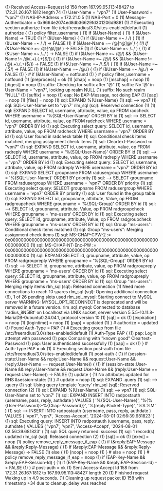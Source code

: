 (1) Received Access-Request Id 158 from 167.99.95.113:48427 to 172.31.26.167:1812 length 74
(1)   User-Name = "vpn7"
(1)   User-Password = "vpn7"
(1)   NAS-IP-Address = 172.21.0.5
(1)   NAS-Port = 0
(1)   Message-Authenticator = 0x9694e2074ed8db36629fd301206d9881
(1) # Executing section authorize from file /etc/freeradius/3.0/sites-enabled/default
(1)   authorize {
(1)     policy filter_username {
(1)       if (&User-Name) {
(1)       if (&User-Name)  -> TRUE
(1)       if (&User-Name)  {
(1)         if (&User-Name =~ / /) {
(1)         if (&User-Name =~ / /)  -> FALSE
(1)         if (&User-Name =~ /@[^@]*@/ ) {
(1)         if (&User-Name =~ /@[^@]*@/ )  -> FALSE
(1)         if (&User-Name =~ /\.\./ ) {
(1)         if (&User-Name =~ /\.\./ )  -> FALSE
(1)         if ((&User-Name =~ /@/) && (&User-Name !~ /@(.+)\.(.+)$/))  {
(1)         if ((&User-Name =~ /@/) && (&User-Name !~ /@(.+)\.(.+)$/))   -> FALSE
(1)         if (&User-Name =~ /\.$/)  {
(1)         if (&User-Name =~ /\.$/)   -> FALSE
(1)         if (&User-Name =~ /@\./)  {
(1)         if (&User-Name =~ /@\./)   -> FALSE
(1)       } # if (&User-Name)  = notfound
(1)     } # policy filter_username = notfound
(1)     [preprocess] = ok
(1)     [chap] = noop
(1)     [mschap] = noop
(1)     [digest] = noop
(1) suffix: Checking for suffix after "@"
(1) suffix: No '@' in User-Name = "vpn7", looking up realm NULL
(1) suffix: No such realm "NULL"
(1)     [suffix] = noop
(1) eap: No EAP-Message, not doing EAP
(1)     [eap] = noop
(1)     [files] = noop
(1) sql: EXPAND %{User-Name}
(1) sql:    --> vpn7
(1) sql: SQL-User-Name set to 'vpn7'
rlm_sql (sql): Reserved connection (1)
(1) sql: EXPAND SELECT id, username, attribute, value, op FROM radcheck WHERE username = '%{SQL-User-Name}' ORDER BY id
(1) sql:    --> SELECT id, username, attribute, value, op FROM radcheck WHERE username = 'vpn7' ORDER BY id
(1) sql: Executing select query: SELECT id, username, attribute, value, op FROM radcheck WHERE username = 'vpn7' ORDER BY id
(1) sql: User found in radcheck table
(1) sql: Conditional check items matched, merging assignment check items
(1) sql:   Cleartext-Password := "vpn7"
(1) sql: EXPAND SELECT id, username, attribute, value, op FROM radreply WHERE username = '%{SQL-User-Name}' ORDER BY id
(1) sql:    --> SELECT id, username, attribute, value, op FROM radreply WHERE username = 'vpn7' ORDER BY id
(1) sql: Executing select query: SELECT id, username, attribute, value, op FROM radreply WHERE username = 'vpn7' ORDER BY id
(1) sql: EXPAND SELECT groupname FROM radusergroup WHERE username = '%{SQL-User-Name}' ORDER BY priority
(1) sql:    --> SELECT groupname FROM radusergroup WHERE username = 'vpn7' ORDER BY priority
(1) sql: Executing select query: SELECT groupname FROM radusergroup WHERE username = 'vpn7' ORDER BY priority
(1) sql: User found in the group table
(1) sql: EXPAND SELECT id, groupname, attribute, Value, op FROM radgroupcheck WHERE groupname = '%{SQL-Group}' ORDER BY id
(1) sql:    --> SELECT id, groupname, attribute, Value, op FROM radgroupcheck WHERE groupname = 'ms-users' ORDER BY id
(1) sql: Executing select query: SELECT id, groupname, attribute, Value, op FROM radgroupcheck WHERE groupname = 'ms-users' ORDER BY id
(1) sql: Group "ms-users": Conditional check items matched
(1) sql: Group "ms-users": Merging assignment check items
(1) sql:   MS-CHAP-CPW-2 := 0x0000000000000000000000000000000000000000000000000000000000000000
(1) sql:   MS-CHAP-NT-Enc-PW := 0x0000000000000000000000000000000000000000000000000000000000000000
(1) sql: EXPAND SELECT id, groupname, attribute, value, op FROM radgroupreply WHERE groupname = '%{SQL-Group}' ORDER BY id
(1) sql:    --> SELECT id, groupname, attribute, value, op FROM radgroupreply WHERE groupname = 'ms-users' ORDER BY id
(1) sql: Executing select query: SELECT id, groupname, attribute, value, op FROM radgroupreply WHERE groupname = 'ms-users' ORDER BY id
(1) sql: Group "ms-users": Merging reply items
rlm_sql (sql): Released connection (1)
Need more connections to reach 10 spares
rlm_sql (sql): Opening additional connection (6), 1 of 26 pending slots used
rlm_sql_mysql: Starting connect to MySQL server
WARNING: MYSQL_OPT_RECONNECT is deprecated and will be removed in a future version.
rlm_sql_mysql: Connected to database 'radius_8N5IBt' on Localhost via UNIX socket, server version 5.5.5-10.11.8-MariaDB-0ubuntu0.24.04.1, protocol version 10
(1)     [sql] = ok
(1)     [expiration] = noop
(1)     [logintime] = noop
(1)     [pap] = updated
(1)   } # authorize = updated
(1) Found Auth-Type = PAP
(1) # Executing group from file /etc/freeradius/3.0/sites-enabled/default
(1)   Auth-Type PAP {
(1) pap: Login attempt with password
(1) pap: Comparing with "known good" Cleartext-Password
(1) pap: User authenticated successfully
(1)     [pap] = ok
(1)   } # Auth-Type PAP = ok
(1) # Executing section post-auth from file /etc/freeradius/3.0/sites-enabled/default
(1)   post-auth {
(1)     if (session-state:User-Name && reply:User-Name && request:User-Name && (reply:User-Name == request:User-Name)) {
(1)     if (session-state:User-Name && reply:User-Name && request:User-Name && (reply:User-Name == request:User-Name))  -> FALSE
(1)     update {
(1)       No attributes updated for RHS &session-state:
(1)     } # update = noop
(1) sql: EXPAND .query
(1) sql:    --> .query
(1) sql: Using query template 'query'
rlm_sql (sql): Reserved connection (2)
(1) sql: EXPAND %{User-Name}
(1) sql:    --> vpn7
(1) sql: SQL-User-Name set to 'vpn7'
(1) sql: EXPAND INSERT INTO radpostauth (username, pass, reply, authdate ) VALUES ( '%{SQL-User-Name}', '%{%{User-Password}:-%{Chap-Password}}', '%{reply:Packet-Type}', '%S.%M' )
(1) sql:    --> INSERT INTO radpostauth (username, pass, reply, authdate ) VALUES ( 'vpn7', 'vpn7', 'Access-Accept', '2024-08-01 02:56:39.681823' )
(1) sql: Executing query: INSERT INTO radpostauth (username, pass, reply, authdate ) VALUES ( 'vpn7', 'vpn7', 'Access-Accept', '2024-08-01 02:56:39.681823' )
(1) sql: SQL query returned: success
(1) sql: 1 record(s) updated
rlm_sql (sql): Released connection (2)
(1)     [sql] = ok
(1)     [exec] = noop
(1)     policy remove_reply_message_if_eap {
(1)       if (&reply:EAP-Message && &reply:Reply-Message) {
(1)       if (&reply:EAP-Message && &reply:Reply-Message)  -> FALSE
(1)       else {
(1)         [noop] = noop
(1)       } # else = noop
(1)     } # policy remove_reply_message_if_eap = noop
(1)     if (EAP-Key-Name && &reply:EAP-Session-Id) {
(1)     if (EAP-Key-Name && &reply:EAP-Session-Id)  -> FALSE
(1)   } # post-auth = ok
(1) Sent Access-Accept Id 158 from 172.31.26.167:1812 to 167.99.95.113:48427 length 20
(1) Finished request
Waking up in 4.9 seconds.
(1) Cleaning up request packet ID 158 with timestamp +34 due to cleanup_delay was reached